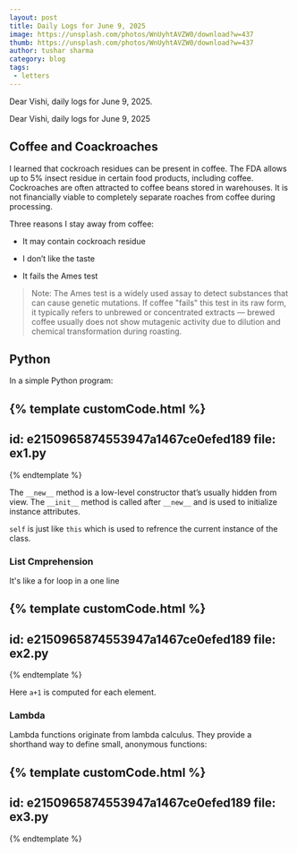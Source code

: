 ```yaml
---
layout: post
title: Daily Logs for June 9, 2025
image: https://unsplash.com/photos/WnUyhtAVZW0/download?w=437
thumb: https://unsplash.com/photos/WnUyhtAVZW0/download?w=437
author: tushar sharma
category: blog
tags:
 - letters
---
```



Dear Vishi, daily logs for June 9, 2025.<!-- truncate_here -->

Dear Vishi, daily logs for June 9, 2025

## Coffee and Coackroaches

I learned that cockroach residues can be present in coffee. The FDA allows up to 5% insect residue in certain food products, including coffee. Cockroaches are often attracted to coffee beans stored in warehouses. It is not financially viable to completely separate roaches from coffee during processing.

Three reasons I stay away from coffee:

* It may contain cockroach residue

* I don’t like the taste

* It fails the Ames test

> Note: The Ames test is a widely used assay to detect substances that can cause genetic mutations. If coffee "fails" this test in its raw form, it typically refers to unbrewed or concentrated extracts — brewed coffee usually does not show mutagenic activity due to dilution and chemical transformation during roasting. 


## Python

In a simple Python program:


{% template  customCode.html %}
---
id: e2150965874553947a1467ce0efed189
file: ex1.py
---
{% endtemplate %}


The `__new__` method is a low-level constructor that’s usually hidden from view. The `__init__` method is called after `__new__` and is used to initialize instance attributes.


`self` is just like `this` which is used to refrence the current instance of the class. 


### List Cmprehension 

It's like a for loop in a one line 

{% template  customCode.html %}
---
id: e2150965874553947a1467ce0efed189
file: ex2.py
---
{% endtemplate %}

Here `a+1` is  computed for each element. 

### Lambda

Lambda functions originate from lambda calculus. They provide a shorthand way to define small, anonymous functions:


{% template  customCode.html %}
---
id: e2150965874553947a1467ce0efed189
file: ex3.py
---
{% endtemplate %}
